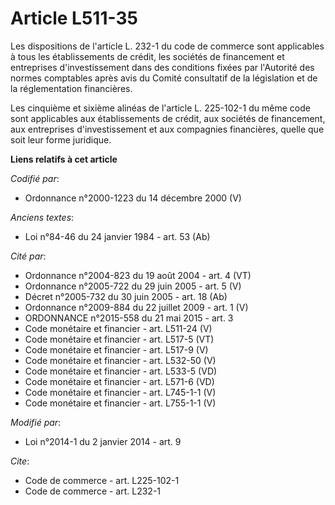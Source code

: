 # Article L511-35

Les dispositions de l'article L. 232-1 du code de commerce sont applicables à tous les établissements de crédit, les sociétés
de financement et entreprises d'investissement dans des conditions fixées par l'Autorité des normes comptables après avis du
Comité consultatif de la législation et de la réglementation financières. 

Les cinquième et sixième alinéas de l'article L. 225-102-1 du même code sont applicables aux établissements de crédit, aux
sociétés de financement, aux entreprises d'investissement et aux compagnies financières, quelle que soit leur forme
juridique.

**Liens relatifs à cet article**

_Codifié par_:

  - Ordonnance n°2000-1223 du 14 décembre 2000 (V)

_Anciens textes_:

  - Loi n°84-46 du 24 janvier 1984 - art. 53 (Ab)

_Cité par_:

  - Ordonnance n°2004-823 du 19 août 2004 - art. 4 (VT)
  - Ordonnance n°2005-722 du 29 juin 2005 - art. 5 (V)
  - Décret n°2005-732 du 30 juin 2005 - art. 18 (Ab)
  - Ordonnance n°2009-884 du 22 juillet 2009 - art. 1 (V)
  - ORDONNANCE n°2015-558 du 21 mai 2015 - art. 3
  - Code monétaire et financier - art. L511-24 (V)
  - Code monétaire et financier - art. L517-5 (VT)
  - Code monétaire et financier - art. L517-9 (V)
  - Code monétaire et financier - art. L532-50 (V)
  - Code monétaire et financier - art. L533-5 (VD)
  - Code monétaire et financier - art. L571-6 (VD)
  - Code monétaire et financier - art. L745-1-1 (V)
  - Code monétaire et financier - art. L755-1-1 (V)

_Modifié par_:

  - Loi n°2014-1 du 2 janvier 2014 - art. 9

_Cite_:

  - Code de commerce - art. L225-102-1
  - Code de commerce - art. L232-1
